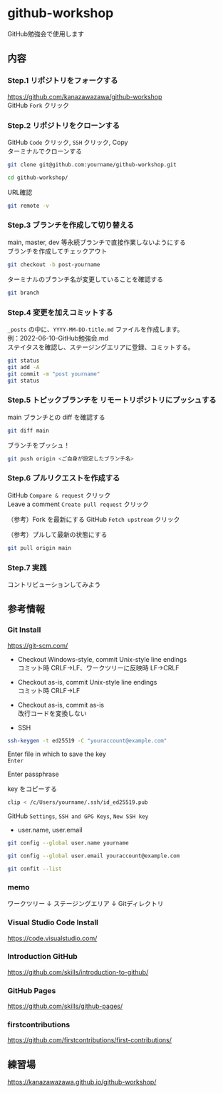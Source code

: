 # github-workshop
GitHub勉強会で使用します

## 内容
### Step.1 リポジトリをフォークする
https://github.com/kanazawazawa/github-workshop  
GitHub `Fork` クリック

### Step.2 リポジトリをクローンする
GitHub `Code` クリック, `SSH` クリック, Copy  
ターミナルでクローンする
```bash
git clone git@github.com:yourname/github-workshop.git
```
```bash
cd github-workshop/
```
URL確認
```bash
git remote -v
```

### Step.3 ブランチを作成して切り替える
main, master, dev 等永続ブランチで直接作業しないようにする  
ブランチを作成してチェックアウト  
```bash
git checkout -b post-yourname
```
ターミナルのブランチ名が変更していることを確認する
```bash
git branch
```

### Step.4 変更を加えコミットする
`_posts` の中に、`YYYY-MM-DD-title.md` ファイルを作成します。  
例：2022-06-10-GitHub勉強会.md  
ステイタスを確認し、ステージングエリアに登録、コミットする。
```bash
git status
git add -A
git commit -m "post yourname"
git status
```

### Step.5 トピックブランチを リモートリポジトリにプッシュする
main ブランチとの diff を確認する
```bash
git diff main
```
ブランチをプッシュ！
```bash
git push origin <ご自身が設定したブランチ名>
```

### Step.6 プルリクエストを作成する
GitHub `Compare & request` クリック  
Leave a comment
`Create pull request` クリック  


（参考）Fork を最新にする
GitHub `Fetch upstream` クリック  

（参考）プルして最新の状態にする  
```bash
git pull origin main
```

### Step.7 実践
コントリビューションしてみよう

## 参考情報

### Git Install 
https://git-scm.com/

- Checkout Windows-style, commit Unix-style line endings  
コミット時 CRLF→LF、ワークツリーに反映時 LF→CRLF  

- Checkout as-is, commit Unix-style line endings  
コミット時 CRLF→LF  

- Checkout as-is, commit as-is  
改行コードを変換しない  

- SSH
```bash
ssh-keygen -t ed25519 -C "youraccount@example.com"
```
Enter file in which to save the key  
`Enter` 

Enter passphrase  

key をコピーする
```bash
clip < /c/Users/yourname/.ssh/id_ed25519.pub
```

GitHub `Settings`, `SSH and GPG Keys`, `New SSH key`

- user.name, user.email
```bash
git config --global user.name yourname
```
```bash
git config --global user.email youraccount@example.com
```
```bash
git confit --list
```
### memo
ワークツリー
↓
ステージングエリア
↓
Gitディレクトリ

### Visual Studio Code Install
https://code.visualstudio.com/

### Introduction GitHub 
https://github.com/skills/introduction-to-github/

### GitHub Pages
https://github.com/skills/github-pages/

### firstcontributions
https://github.com/firstcontributions/first-contributions/

## 練習場
https://kanazawazawa.github.io/github-workshop/


